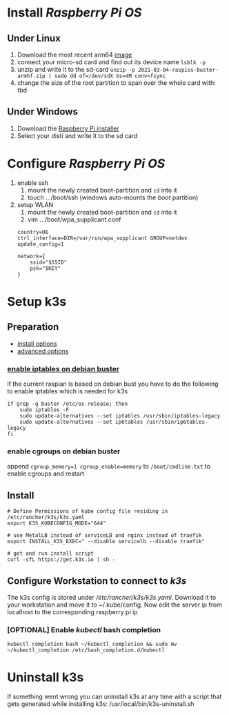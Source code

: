 # Install *Raspberry Pi OS*
## Under Linux
1. Download the most recent arm64 [image](http://downloads.raspberrypi.org/raspios_arm64/images/)
2. connect your micro-sd card and find out its device name `lsblk -p`
3. unzip and write it to the sd-card `unzip -p 2021-03-04-raspios-buster-armhf.zip | sudo dd of=/dev/sdX bs=4M conv=fsync`
4. change the size of the root partition to span over the whole card with: tbd

## Under Windows
1. Download the [Raspberry Pi installer](https://www.raspberrypi.org/software/)
2. Select your disti and write it to the sd card


# Configure *Raspberry Pi OS*
1. enable ssh
    1. mount the newly created boot-partition and `cd` into it
    2. touch .../boot/ssh (windows auto-mounts the *boot* partition)
2. setup WLAN
    1. mount the newly created boot-partition and `cd` into it
    2. vim .../boot/wpa_supplicant.conf
    ```
    country=DE
    ctrl_interface=DIR=/var/run/wpa_supplicant GROUP=netdev
    update_config=1
    
    network={
        ssid="$SSID"
        psk="$KEY"
    }
    ```

# Setup k3s

## Preparation

- [install options](https://rancher.com/docs/k3s/latest/en/installation/install-options/)
- [advanced options](https://rancher.com/docs/k3s/latest/en/advanced/)

### [enable iptables on debian buster](https://rancher.com/docs/k3s/latest/en/advanced/#enabling-legacy-iptables-on-raspbian-buster)
if the current raspian is based on debian bust you have to do the following to enable iptables which is needed for k3s
```
if grep -q buster /etc/os-release; then
    sudo iptables -F
    sudo update-alternatives --set iptables /usr/sbin/iptables-legacy
    sudo update-alternatives --set ip6tables /usr/sbin/ip6tables-legacy
fi
```

### enable cgroups on debian buster

append `cgroup_memory=1 cgroup_enable=memory` to `/boot/cmdline.txt` to enable cgroups and restart

## Install

```
# Define Permissions of kube config file residing in /etc/rancher/k3s/k3s.yaml
export K3S_KUBECONFIG_MODE="644"

# use MetalLB instead of serviceLB and nginx instead of traefik
export INSTALL_K3S_EXEC=" --disable servicelb --disable traefik"

# get and run install script
curl -sfL https://get.k3s.io | sh -
```

## Configure Workstation to connect to *k3s*

The  k3s config is stored under */etc/rancher/k3s/k3s.yaml*. Download it to your workstation and move it to ~/.kube/config. Now edit the server ip from localhost to the corresponding raspberry pi ip

### [OPTIONAL] Enable *kubectl* bash completion

```
kubectl completion bash ~/kubectl_completion && sudo mv ~/kubectl_completion /etc/bash_completion.d/kubectl
```

# Uninstall k3s

If something went wrong you can uninstall k3s at any time with a script that gets generated while installing k3s: /usr/local/bin/k3s-uninstall.sh
